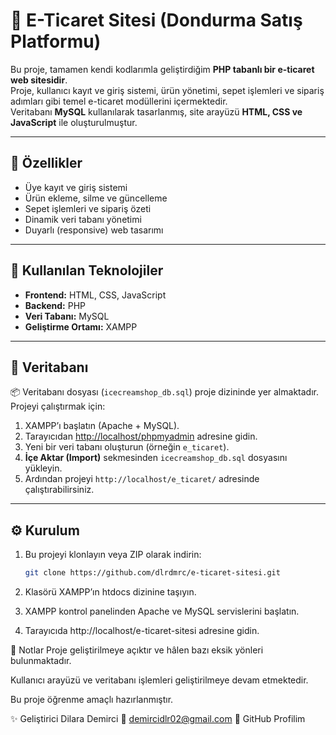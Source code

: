 # 🍦 E-Ticaret Sitesi (Dondurma Satış Platformu)

Bu proje, tamamen kendi kodlarımla geliştirdiğim **PHP tabanlı bir e-ticaret web sitesidir**.  
Proje, kullanıcı kayıt ve giriş sistemi, ürün yönetimi, sepet işlemleri ve sipariş adımları gibi temel e-ticaret modüllerini içermektedir.  
Veritabanı **MySQL** kullanılarak tasarlanmış, site arayüzü **HTML, CSS ve JavaScript** ile oluşturulmuştur.

---

## 🚀 Özellikler
- Üye kayıt ve giriş sistemi  
- Ürün ekleme, silme ve güncelleme  
- Sepet işlemleri ve sipariş özeti  
- Dinamik veri tabanı yönetimi  
- Duyarlı (responsive) web tasarımı  

---

## 🧠 Kullanılan Teknolojiler
- **Frontend:** HTML, CSS, JavaScript  
- **Backend:** PHP  
- **Veri Tabanı:** MySQL  
- **Geliştirme Ortamı:** XAMPP  

---

## 💾 Veritabanı
📦 Veritabanı dosyası (`icecreamshop_db.sql`) proje dizininde yer almaktadır.  
Projeyi çalıştırmak için:
1. XAMPP’ı başlatın (Apache + MySQL).  
2. Tarayıcıdan [http://localhost/phpmyadmin](http://localhost/phpmyadmin) adresine gidin.  
3. Yeni bir veri tabanı oluşturun (örneğin `e_ticaret`).  
4. **İçe Aktar (Import)** sekmesinden `icecreamshop_db.sql` dosyasını yükleyin.  
5. Ardından projeyi `http://localhost/e_ticaret/` adresinde çalıştırabilirsiniz.

---

## ⚙️ Kurulum
1. Bu projeyi klonlayın veya ZIP olarak indirin:  
   ```bash
   git clone https://github.com/dlrdmrc/e-ticaret-sitesi.git
2. Klasörü XAMPP’ın htdocs dizinine taşıyın.

3. XAMPP kontrol panelinden Apache ve MySQL servislerini başlatın.

4. Tarayıcıda http://localhost/e-ticaret-sitesi adresine gidin.

🧩 Notlar
Proje geliştirilmeye açıktır ve hâlen bazı eksik yönleri bulunmaktadır.

Kullanıcı arayüzü ve veritabanı işlemleri geliştirilmeye devam etmektedir.

Bu proje öğrenme amaçlı hazırlanmıştır.

✨ Geliştirici
Dilara Demirci
📧 demircidlr02@gmail.com
🔗 GitHub Profilim
